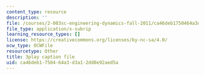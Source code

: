 ```yaml
---
content_type: resource
description: ''
file: /courses/2-003sc-engineering-dynamics-fall-2011/ca46deb1750464a3d3a12dd8e92aed5a_3F4wlYR_3h8.srt
file_type: application/x-subrip
learning_resource_types: []
license: https://creativecommons.org/licenses/by-nc-sa/4.0/
ocw_type: OCWFile
resourcetype: Other
title: 3play caption file
uid: ca46deb1-7504-64a3-d3a1-2dd8e92aed5a
---
```

